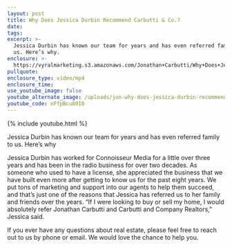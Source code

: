 ```yaml
---
layout: post
title: Why Does Jessica Durbin Recommend Carbutti & Co.?
date:
tags:
excerpt: >-
  Jessica Durbin has known our team for years and has even referred family to
  us. Here’s why.
enclosure: >-
  https://vyralmarketing.s3.amazonaws.com/Jonathan+Carbutti/Why+Does+Jessica+Durbin+Recommend+Carbutti+%26+Co._.mp4
pullquote:
enclosure_type: video/mp4
enclosure_time:
use_youtube_image: false
youtube_alternate_image: /uploads/jon-why-does-jessica-durbin-recommend-carbutti--co--youtube.jpg
youtube_code: nFfpBcu80I0
---
```


{% include youtube.html %}

Jessica Durbin has known our team for years and has even referred family to us. Here’s why

Jessica Durbin has worked for Connoisseur Media for a little over three years and has been in the radio business for over two decades. As someone who used to have a license, she appreciated the business that we have built even more after getting to know us for the past eight years. We put tons of marketing and support into our agents to help them succeed, and that’s just one of the reasons that Jessica has referred us to her family and friends over the years. “If I were looking to buy or sell my home, I would absolutely refer Jonathan Carbutti and Carbutti and Company Realtors,” Jessica said.

If you ever have any questions about real estate, please feel free to reach out to us by phone or email. We would love the chance to help you.

&nbsp;